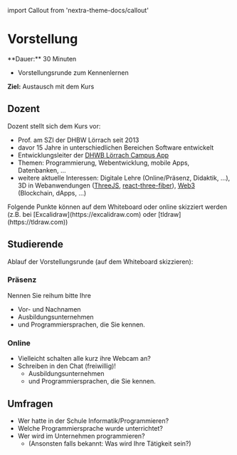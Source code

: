 import Callout from 'nextra-theme-docs/callout'

# Vorstellung

<Callout>
  **Dauer:** 30 Minuten

  - Vorstellungsrunde zum Kennenlernen

  **Ziel:** Austausch mit dem Kurs
</Callout>


## Dozent

Dozent stellt sich dem Kurs vor: 

- Prof. am SZI der DHBW Lörrach seit 2013
- davor 15 Jahre in unterschiedlichen Bereichen Software entwickelt
- Entwicklungsleiter der [DHWB Lörrach Campus App](https://dhbw-loerrach.de/campus-app)
- Themen: Programmierung, Webentwicklung, mobile Apps, Datenbanken, …
- weitere aktuelle Interessen: Digitale Lehre (Online/Präsenz, Didaktik, …), 3D in Webanwendungen ([ThreeJS](https://threejs.org/), [react-three-fiber](https://docs.pmnd.rs/react-three-fiber/getting-started/introduction)), [Web3](https://ethereum.org/en/developers/docs/web2-vs-web3/) (Blockchain, dApps, …)

<Callout type="warning">
Folgende Punkte können auf dem Whiteboard oder online skizziert werden (z.B. bei [Excalidraw](https://excalidraw.com) oder [tldraw](https://tldraw.com))
</Callout>

## Studierende

Ablauf der Vorstellungsrunde (auf dem Whiteboard skizzieren):

### Präsenz

Nennen Sie reihum bitte Ihre

- Vor- und Nachnamen
- Ausbildungsunternehmen
- und Programmiersprachen, die Sie kennen.

### Online

- Vielleicht schalten alle kurz ihre Webcam an?
- Schreiben in den Chat (freiwillig)!
  - Ausbildungsunternehmen
  - und Programmiersprachen, die Sie kennen.

## Umfragen

- Wer hatte in der Schule Informatik/Programmieren?
- Welche Programmiersprache wurde unterrichtet?
- Wer wird im Unternehmen programmieren?
  - (Ansonsten falls bekannt: Was wird Ihre Tätigkeit sein?)